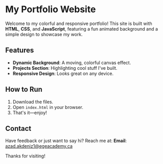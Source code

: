 # My Portfolio Website

Welcome to my colorful and responsive portfolio! This site is built with **HTML**, **CSS**, and **JavaScript**, featuring a fun animated background and a simple design to showcase my work.

## Features
- **Dynamic Background**: A moving, colorful canvas effect.
- **Projects Section**: Highlighting cool stuff I've built.
- **Responsive Design**: Looks great on any device.

## How to Run
1. Download the files.
2. Open `index.html` in your browser.
3. That's it—enjoy!

## Contact
Have feedback or just want to say hi? Reach me at:
**Email**: azad.akdeniz1@egeacademy.ca

Thanks for visiting!

